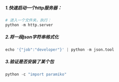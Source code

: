 ##### 1.快速启动一个http服务器：
~~~ python
# 进入一个文件夹，执行：
python -m http.server
~~~
##### 2.将一段json字符串格式化
~~~ python
echo '{"job":"developer"}' | python -m json.tool
~~~
##### 3.验证是否安装了某个包
~~~ python
python -c "import paramiko"
~~~
